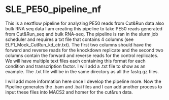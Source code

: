 # SLE_PE50_pipeline_nf
This is a nextflow pipeline for analyzing PE50 reads from Cut&amp;Run data also bulk RNA seq data
I am creating this pipeline to take PE50 reads generated from Cut&Run_seq and bulk RNA-seq. 
The pipeline is ran in the slurm job scheduler and requires a txt file that contains 4 columns (see ELF1_Mock_CutRun_kd_ctr.txt). 
The first two columns should have the forward and reverse reads for the knockdown replicate and the second two columns contain the forward 
and reverse reads for the control replicates. We will have multiple text files each containing this format for each condition and transcription factor. 
I will add a .txt file to show as an example. The .txt file will be in the same directory as all the fastq.gz files.

I will add more information here once I develop the pipeline more.
Now the Pipeline generates the .bam and .bai files and I can add another process to input these files into MACS2 and homer for the cut&run data.
